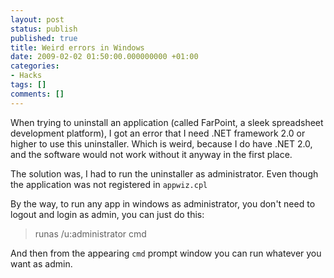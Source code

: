 ```yaml
---
layout: post
status: publish
published: true
title: Weird errors in Windows
date: 2009-02-02 01:50:00.000000000 +01:00
categories:
- Hacks
tags: []
comments: []
---
```

When trying to uninstall an application (called FarPoint, a sleek spreadsheet development platform), I got an error that I need .NET framework 2.0 or higher to use this uninstaller. Which is weird, because I do have .NET 2.0, and the software would not work without it anyway in the first place. 

The solution was, I had to run the uninstaller as administrator. Even though the application was not registered in `appwiz.cpl`

By the way, to run any app in windows as administrator, you don't need to logout and login as admin, you can just do this:
<blockquote>runas /u:administrator cmd</blockquote>

And then from the appearing `cmd` prompt window you can run whatever you want as admin.

